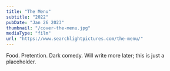 ```yaml
---
title: "The Menu"
subtitle: "2022"
pubDate: "Jan 26 2023"
thumbnail: "/cover-the-menu.jpg"
mediaType: "film"
url: "https://www.searchlightpictures.com/the-menu/"
---
```


Food. Pretention. Dark comedy. Will write more later; this is just a placeholder.